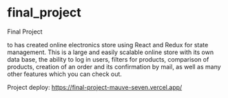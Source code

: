 # final_project
 Final Project

 to has created online electronics store using React and Redux for state management.
This is a large and easily scalable online store with its own data base, the ability to log in users, filters for products, comparison of products, creation of an order and its confirmation by mail, as well as many other features which you can check out.

Project deploy:
https://final-project-mauve-seven.vercel.app/
